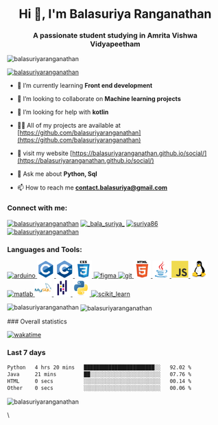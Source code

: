 <h1 align="center">Hi 👋, I'm Balasuriya Ranganathan</h1>
<h3 align="center">A passionate student studying in Amrita Vishwa Vidyapeetham</h3>

<p align="left"> <img src="https://komarev.com/ghpvc/?username=balasuriyaranganathan&label=Profile%20views&color=0e75b6&style=flat" alt="balasuriyaranganathan" /> </p>

<p align="left"> <a href="https://github.com/ryo-ma/github-profile-trophy"><img src="https://github-profile-trophy.vercel.app/?username=balasuriyaranganathan" alt="balasuriyaranganathan" /></a> </p>

- 🌱 I’m currently learning **Front end development**

- 👯 I’m looking to collaborate on **Machine learning projects**

- 🤝 I’m looking for help with **kotlin**

- 👨‍💻 All of my projects are available at [https://github.com/balasuriyaranganathan](https://github.com/balasuriyaranganathan)

- 📝 visit my website [https://balasuriyaranganathan.github.io/social/](https://balasuriyaranganathan.github.io/social/)

- 💬 Ask me about **Python, Sql**

- 📫 How to reach me **contact.balasuriya@gmail.com**

<h3 align="left">Connect with me:</h3>
<p align="left">
<a href="https://linkedin.com/in/balasuriyaranganathan" target="blank"><img align="center" src="https://raw.githubusercontent.com/rahuldkjain/github-profile-readme-generator/master/src/images/icons/Social/linked-in-alt.svg" alt="balasuriyaranganathan" height="30" width="40" /></a>
<a href="https://instagram.com/_bala_suriya_" target="blank"><img align="center" src="https://raw.githubusercontent.com/rahuldkjain/github-profile-readme-generator/master/src/images/icons/Social/instagram.svg" alt="_bala_suriya_" height="30" width="40" /></a>
<a href="https://www.codechef.com/users/suriya86" target="blank"><img align="center" src="https://cdn.jsdelivr.net/npm/simple-icons@3.1.0/icons/codechef.svg" alt="suriya86" height="30" width="40" /></a>
<a href="https://www.hackerrank.com/balasuriyaranganathan" target="blank"><img align="center" src="https://raw.githubusercontent.com/rahuldkjain/github-profile-readme-generator/master/src/images/icons/Social/hackerrank.svg" alt="balasuriyaranganathan" height="30" width="40" /></a>
</p>

<h3 align="left">Languages and Tools:</h3>
<p align="left"> <a href="https://www.arduino.cc/" target="_blank" rel="noreferrer"> <img src="https://cdn.worldvectorlogo.com/logos/arduino-1.svg" alt="arduino" width="40" height="40"/> </a> <a href="https://www.cprogramming.com/" target="_blank" rel="noreferrer"> <img src="https://raw.githubusercontent.com/devicons/devicon/master/icons/c/c-original.svg" alt="c" width="40" height="40"/> </a> <a href="https://www.w3schools.com/cpp/" target="_blank" rel="noreferrer"> <img src="https://raw.githubusercontent.com/devicons/devicon/master/icons/cplusplus/cplusplus-original.svg" alt="cplusplus" width="40" height="40"/> </a> <a href="https://www.w3schools.com/css/" target="_blank" rel="noreferrer"> <img src="https://raw.githubusercontent.com/devicons/devicon/master/icons/css3/css3-original-wordmark.svg" alt="css3" width="40" height="40"/> </a> <a href="https://www.figma.com/" target="_blank" rel="noreferrer"> <img src="https://www.vectorlogo.zone/logos/figma/figma-icon.svg" alt="figma" width="40" height="40"/> </a> <a href="https://git-scm.com/" target="_blank" rel="noreferrer"> <img src="https://www.vectorlogo.zone/logos/git-scm/git-scm-icon.svg" alt="git" width="40" height="40"/> </a> <a href="https://www.w3.org/html/" target="_blank" rel="noreferrer"> <img src="https://raw.githubusercontent.com/devicons/devicon/master/icons/html5/html5-original-wordmark.svg" alt="html5" width="40" height="40"/> </a> <a href="https://www.java.com" target="_blank" rel="noreferrer"> <img src="https://raw.githubusercontent.com/devicons/devicon/master/icons/java/java-original.svg" alt="java" width="40" height="40"/> </a> <a href="https://developer.mozilla.org/en-US/docs/Web/JavaScript" target="_blank" rel="noreferrer"> <img src="https://raw.githubusercontent.com/devicons/devicon/master/icons/javascript/javascript-original.svg" alt="javascript" width="40" height="40"/> </a> <a href="https://www.linux.org/" target="_blank" rel="noreferrer"> <img src="https://raw.githubusercontent.com/devicons/devicon/master/icons/linux/linux-original.svg" alt="linux" width="40" height="40"/> </a> <a href="https://www.mathworks.com/" target="_blank" rel="noreferrer"> <img src="https://upload.wikimedia.org/wikipedia/commons/2/21/Matlab_Logo.png" alt="matlab" width="40" height="40"/> </a> <a href="https://www.mysql.com/" target="_blank" rel="noreferrer"> <img src="https://raw.githubusercontent.com/devicons/devicon/master/icons/mysql/mysql-original-wordmark.svg" alt="mysql" width="40" height="40"/> </a> <a href="https://pandas.pydata.org/" target="_blank" rel="noreferrer"> <img src="https://raw.githubusercontent.com/devicons/devicon/2ae2a900d2f041da66e950e4d48052658d850630/icons/pandas/pandas-original.svg" alt="pandas" width="40" height="40"/> </a> <a href="https://www.python.org" target="_blank" rel="noreferrer"> <img src="https://raw.githubusercontent.com/devicons/devicon/master/icons/python/python-original.svg" alt="python" width="40" height="40"/> </a> <a href="https://scikit-learn.org/" target="_blank" rel="noreferrer"> <img src="https://upload.wikimedia.org/wikipedia/commons/0/05/Scikit_learn_logo_small.svg" alt="scikit_learn" width="40" height="40"/> </a> </p>

<p><img align="left" src="https://github-readme-stats.vercel.app/api/top-langs?username=balasuriyaranganathan&show_icons=true&locale=en&layout=compact" alt="balasuriyaranganathan" /></p>

<p>&nbsp;<img align="center" src="https://github-readme-stats.vercel.app/api?username=balasuriyaranganathan&show_icons=true&locale=en" alt="balasuriyaranganathan" /></p>
### Overall statistics

[![wakatime](https://wakatime.com/badge/user/c9a0d88d-e244-4d24-a833-fdcebae3f9b1.svg)](https://wakatime.com/@c9a0d88d-e244-4d24-a833-fdcebae3f9b1)

### Last 7 days

<!--START_SECTION:waka-->

```text
Python   4 hrs 20 mins   ███████████████████████░░   92.02 %
Java     21 mins         ██░░░░░░░░░░░░░░░░░░░░░░░   07.76 %
HTML     0 secs          ░░░░░░░░░░░░░░░░░░░░░░░░░   00.14 %
Other    0 secs          ░░░░░░░░░░░░░░░░░░░░░░░░░   00.06 %
```

<!--END_SECTION:waka-->

<p><img align="center" src="https://github-readme-streak-stats.herokuapp.com/?user=balasuriyaranganathan&" alt="balasuriyaranganathan" /></p>









\
